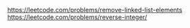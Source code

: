 https://leetcode.com/problems/remove-linked-list-elements
https://leetcode.com/problems/reverse-integer/
